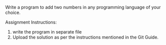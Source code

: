 Write a program to add two numbers in any programming language of your choice. 

Assignment Instructions:

 1) write the program in separate file
 2) Upload the solution as per the instructions mentioned in the Git Guide. 
 
    

